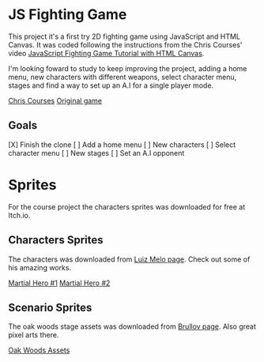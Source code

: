 # JS Fighting Game
This project it's a first try 2D fighting game using JavaScript and HTML Canvas. It was coded following the instructions from the Chris Courses' video [JavaScript Fighting Game Tutorial with HTML Canvas](https://www.youtube.com/watch?v=vyqbNFMDRGQ).

I'm looking foward to study to keep improving the project, adding a home menu, new characters with different weapons, select character menu, stages and find a way to set up an A.I for a single player mode.

[Chris Courses](https://www.youtube.com/c/ChrisCourses)
[Original game](https://github.com/chriscourses/fighting-game)

## Goals
 [X] Finish the clone
 [ ] Add a home menu
 [ ] New characters
 [ ] Select character menu
 [ ] New stages
 [ ] Set an A.I opponent

 # Sprites
 For the course project the characters sprites was downloaded for free at Itch.io.

 ## Characters Sprites
 The characters was downloaded from [Luiz Melo page](https://luizmelo.itch.io/). Check out some of his amazing works.

[Martial Hero #1](https://luizmelo.itch.io/martial-hero)
[Martial Hero #2](https://luizmelo.itch.io/martial-hero-2)

## Scenario Sprites
The oak woods stage assets was downloaded from [Brullov page](https://brullov.itch.io/). Also great pixel arts there.

[Oak Woods Assets](https://brullov.itch.io/oak-woods)